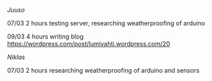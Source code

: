 *Juuso*

07/03 2 hours testing server, researching weatherproofing of arduino

09/03 4 hours writing blog https://wordpress.com/post/lumivahti.wordpress.com/20

*Niklas*

07/03 2 hours researching weatherproofing of arduino and sensors

